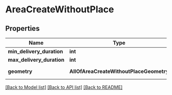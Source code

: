 # AreaCreateWithoutPlace

## Properties
Name | Type | Description | Notes
------------ | ------------- | ------------- | -------------
**min_delivery_duration** | **int** |  | 
**max_delivery_duration** | **int** |  | 
**geometry** | **AllOfAreaCreateWithoutPlaceGeometry** | kml as geojson | 

[[Back to Model list]](../README.md#documentation-for-models) [[Back to API list]](../README.md#documentation-for-api-endpoints) [[Back to README]](../README.md)

